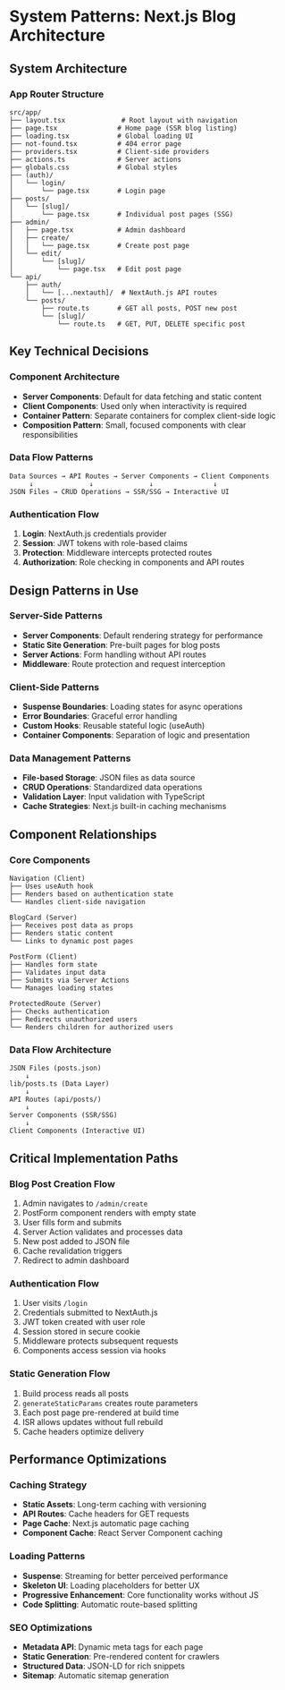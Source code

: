 # System Patterns: Next.js Blog Architecture

## System Architecture

### App Router Structure
```
src/app/
├── layout.tsx              # Root layout with navigation
├── page.tsx               # Home page (SSR blog listing)
├── loading.tsx            # Global loading UI
├── not-found.tsx          # 404 error page
├── providers.tsx          # Client-side providers
├── actions.ts             # Server actions
├── globals.css            # Global styles
├── (auth)/
│   └── login/
│       └── page.tsx       # Login page
├── posts/
│   └── [slug]/
│       └── page.tsx       # Individual post pages (SSG)
├── admin/
│   ├── page.tsx           # Admin dashboard
│   ├── create/
│   │   └── page.tsx       # Create post page
│   └── edit/
│       └── [slug]/
│           └── page.tsx   # Edit post page
└── api/
    ├── auth/
    │   └── [...nextauth]/  # NextAuth.js API routes
    └── posts/
        ├── route.ts       # GET all posts, POST new post
        └── [slug]/
            └── route.ts   # GET, PUT, DELETE specific post
```

## Key Technical Decisions

### Component Architecture
- **Server Components**: Default for data fetching and static content
- **Client Components**: Used only when interactivity is required
- **Container Pattern**: Separate containers for complex client-side logic
- **Composition Pattern**: Small, focused components with clear responsibilities

### Data Flow Patterns
```
Data Sources → API Routes → Server Components → Client Components
     ↓              ↓              ↓               ↓
JSON Files → CRUD Operations → SSR/SSG → Interactive UI
```

### Authentication Flow
1. **Login**: NextAuth.js credentials provider
2. **Session**: JWT tokens with role-based claims
3. **Protection**: Middleware intercepts protected routes
4. **Authorization**: Role checking in components and API routes

## Design Patterns in Use

### Server-Side Patterns
- **Server Components**: Default rendering strategy for performance
- **Static Site Generation**: Pre-built pages for blog posts
- **Server Actions**: Form handling without API routes
- **Middleware**: Route protection and request interception

### Client-Side Patterns
- **Suspense Boundaries**: Loading states for async operations
- **Error Boundaries**: Graceful error handling
- **Custom Hooks**: Reusable stateful logic (useAuth)
- **Container Components**: Separation of logic and presentation

### Data Management Patterns
- **File-based Storage**: JSON files as data source
- **CRUD Operations**: Standardized data operations
- **Validation Layer**: Input validation with TypeScript
- **Cache Strategies**: Next.js built-in caching mechanisms

## Component Relationships

### Core Components
```
Navigation (Client)
├── Uses useAuth hook
├── Renders based on authentication state
└── Handles client-side navigation

BlogCard (Server)
├── Receives post data as props
├── Renders static content
└── Links to dynamic post pages

PostForm (Client)
├── Handles form state
├── Validates input data
├── Submits via Server Actions
└── Manages loading states

ProtectedRoute (Server)
├── Checks authentication
├── Redirects unauthorized users
└── Renders children for authorized users
```

### Data Flow Architecture
```
JSON Files (posts.json)
    ↓
lib/posts.ts (Data Layer)
    ↓
API Routes (api/posts/)
    ↓
Server Components (SSR/SSG)
    ↓
Client Components (Interactive UI)
```

## Critical Implementation Paths

### Blog Post Creation Flow
1. Admin navigates to `/admin/create`
2. PostForm component renders with empty state
3. User fills form and submits
4. Server Action validates and processes data
5. New post added to JSON file
6. Cache revalidation triggers
7. Redirect to admin dashboard

### Authentication Flow
1. User visits `/login`
2. Credentials submitted to NextAuth.js
3. JWT token created with user role
4. Session stored in secure cookie
5. Middleware protects subsequent requests
6. Components access session via hooks

### Static Generation Flow
1. Build process reads all posts
2. `generateStaticParams` creates route parameters
3. Each post page pre-rendered at build time
4. ISR allows updates without full rebuild
5. Cache headers optimize delivery

## Performance Optimizations

### Caching Strategy
- **Static Assets**: Long-term caching with versioning
- **API Routes**: Cache headers for GET requests
- **Page Cache**: Next.js automatic page caching
- **Component Cache**: React Server Component caching

### Loading Patterns
- **Suspense**: Streaming for better perceived performance
- **Skeleton UI**: Loading placeholders for better UX
- **Progressive Enhancement**: Core functionality works without JS
- **Code Splitting**: Automatic route-based splitting

### SEO Optimizations
- **Metadata API**: Dynamic meta tags for each page
- **Static Generation**: Pre-rendered content for crawlers
- **Structured Data**: JSON-LD for rich snippets
- **Sitemap**: Automatic sitemap generation
